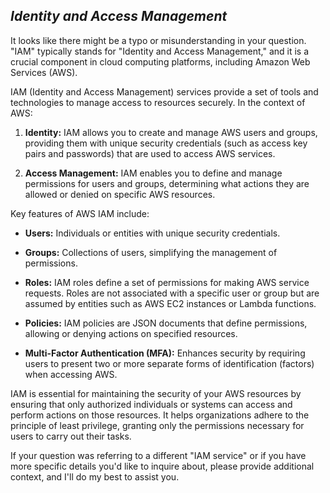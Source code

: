 ***Identity and Access Management***
---
It looks like there might be a typo or misunderstanding in your question. "IAM" typically stands for "Identity and Access Management," and it is a crucial component in cloud computing platforms, including Amazon Web Services (AWS).

IAM (Identity and Access Management) services provide a set of tools and technologies to manage access to resources securely. In the context of AWS:

1. **Identity:** IAM allows you to create and manage AWS users and groups, providing them with unique security credentials (such as access key pairs and passwords) that are used to access AWS services.

2. **Access Management:** IAM enables you to define and manage permissions for users and groups, determining what actions they are allowed or denied on specific AWS resources.

Key features of AWS IAM include:

- **Users:** Individuals or entities with unique security credentials.
  
- **Groups:** Collections of users, simplifying the management of permissions.

- **Roles:** IAM roles define a set of permissions for making AWS service requests. Roles are not associated with a specific user or group but are assumed by entities such as AWS EC2 instances or Lambda functions.

- **Policies:** IAM policies are JSON documents that define permissions, allowing or denying actions on specified resources.

- **Multi-Factor Authentication (MFA):** Enhances security by requiring users to present two or more separate forms of identification (factors) when accessing AWS.

IAM is essential for maintaining the security of your AWS resources by ensuring that only authorized individuals or systems can access and perform actions on those resources. It helps organizations adhere to the principle of least privilege, granting only the permissions necessary for users to carry out their tasks.

If your question was referring to a different "IAM service" or if you have more specific details you'd like to inquire about, please provide additional context, and I'll do my best to assist you.